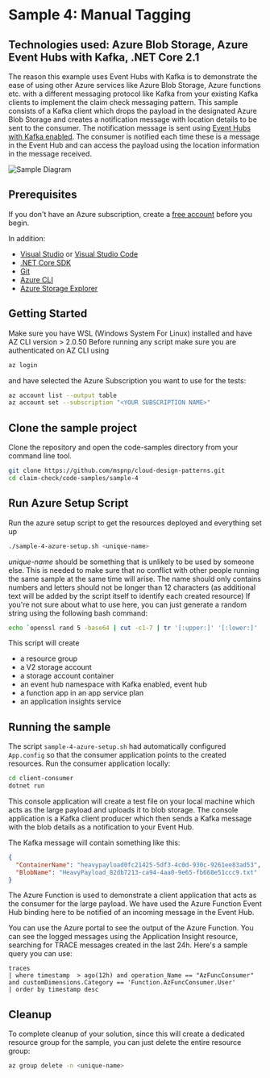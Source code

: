 # Sample 4: Manual Tagging

## Technologies used: Azure Blob Storage, Azure Event Hubs with Kafka, .NET Core 2.1

The reason this example uses Event Hubs with Kafka is to demonstrate the ease of using other Azure services like Azure Blob Storage, Azure functions etc. with a different messaging protocol like Kafka from your existing Kafka clients to implement the claim check messaging pattern. This sample consists of a Kafka client which drops the payload in the designated Azure Blob Storage and creates a notification message with location details to be sent to the consumer. The notification message is sent using [Event Hubs with Kafka enabled](https://docs.microsoft.com/azure/event-hubs/event-hubs-create-kafka-enabled). The consumer is notified each time these is a message in the Event Hub and can access the payload using the location information in the message received.

![Sample Diagram](images/Sample-4-diagram.jpg)

## Prerequisites

If you don't have an Azure subscription, create a [free account](https://azure.microsoft.com/free/?ref=microsoft.com&utm_source=microsoft.com&utm_medium=docs&utm_campaign=visualstudio) before you begin.

In addition:

* [Visual Studio](https://visualstudio.microsoft.com/downloads/) or [Visual Studio Code](https://code.visualstudio.com/)
* [.NET Core SDK](https://dotnet.microsoft.com/download)
* [Git](https://www.git-scm.com/downloads)
* [Azure CLI](https://docs.microsoft.com/cli/azure/install-azure-cli)
* [Azure Storage Explorer](https://azure.microsoft.com/features/storage-explorer/)

## Getting Started

Make sure you have WSL (Windows System For Linux) installed and have AZ CLI version > 2.0.50
Before running any script make sure you are authenticated on AZ CLI using

```bash
az login
```

and have selected the Azure Subscription you want to use for the tests:

```bash
az account list --output table
az account set --subscription "<YOUR SUBSCRIPTION NAME>"
```

## Clone the sample project

Clone the repository and open the code-samples directory from your command line tool.

```bash
git clone https://github.com/mspnp/cloud-design-patterns.git
cd claim-check/code-samples/sample-4
```

## Run Azure Setup Script

Run the azure setup script to get the resources deployed and everything set up

```bash
./sample-4-azure-setup.sh <unique-name>
```

_unique-name_ should be something that is unlikely to be used by someone else. This is needed to make sure that no conflict with other people running the same sample at the same time will arise. The name should only contains numbers and letters should not be longer than 12 characters (as additional text will be added by the script itself to identify each created resource) If you're not sure about what to use here, you can just generate a random string using the following bash command:

```bash
echo `openssl rand 5 -base64 | cut -c1-7 | tr '[:upper:]' '[:lower:]' | tr -cd '[[:alnum:]]._-'`
```

This script will create

* a resource group
* a V2 storage account
* a storage account container
* an event hub namespace with Kafka enabled, event hub
* a function app in an app service plan
* an application insights service

## Running the sample

The script `sample-4-azure-setup.sh` had automatically configured `App.config` so that the consumer application points to the created resources. Run the consumer application locally:

```bash
cd client-consumer
dotnet run
```

This console application will create a test file on your local machine which acts as the large payload and uploads it to blob storage. The console application is a Kafka client producer which then sends a Kafka message with the blob details as a notification to your Event Hub.

The Kafka message will contain something like this:

```json
{
  "ContainerName": "heavypayload0fc21425-5df3-4c0d-930c-9261ee83ad53",
  "BlobName": "HeavyPayload_82db7213-ca94-4aa0-9e65-fb668e51ccc9.txt"
}
```

The Azure Function is used to demonstrate a client application that acts as the consumer  for the large payload. We have used the Azure Function Event Hub binding here to be notified of an incoming message in the Event Hub.

You can use the Azure portal to see the output of the Azure Function. You can see the logged messages using the Application Insight resource, searching for TRACE messages created in the last 24h. Here's a sample query you can use:

```
traces
| where timestamp  > ago(12h) and operation_Name == "AzFuncConsumer" and customDimensions.Category == 'Function.AzFuncConsumer.User'
| order by timestamp desc
```

## Cleanup

To complete cleanup of your solution, since this will create a dedicated resource group for the sample, you can just delete the entire resource group:

```bash
az group delete -n <unique-name>
```
